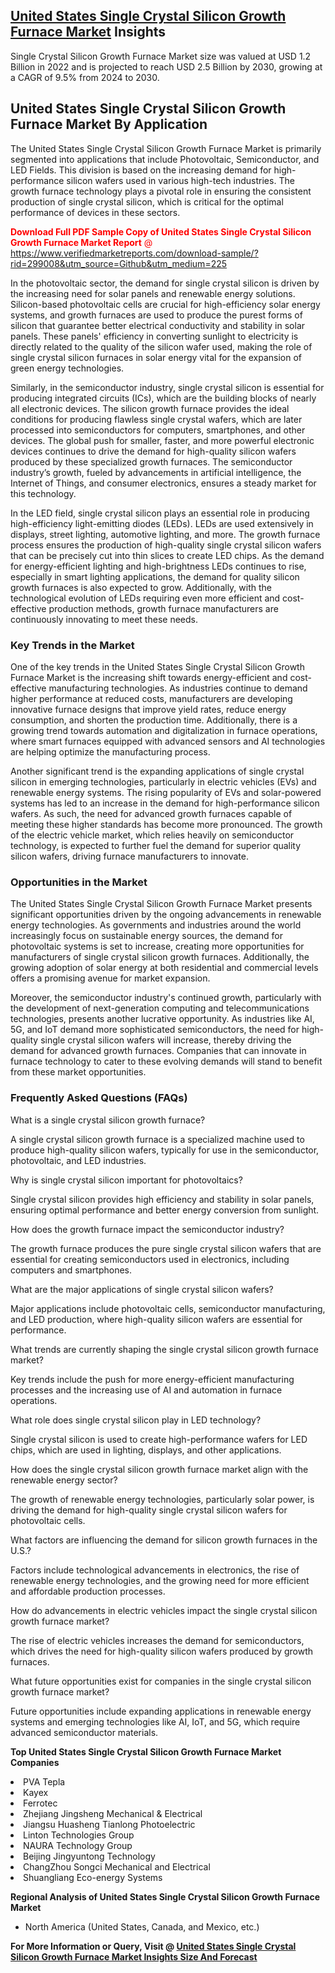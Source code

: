 <h2><a href="https://www.verifiedmarketreports.com/download-sample/?rid=299008&amp;utm_source=Github&amp;utm_medium=225" target="_blank">United States Single Crystal Silicon Growth Furnace Market</a> Insights</h2><p>Single Crystal Silicon Growth Furnace Market size was valued at USD 1.2 Billion in 2022 and is projected to reach USD 2.5 Billion by 2030, growing at a CAGR of 9.5% from 2024 to 2030.</p><p> <h2>United States Single Crystal Silicon Growth Furnace Market By Application</h2> The United States Single Crystal Silicon Growth Furnace Market is primarily segmented into applications that include Photovoltaic, Semiconductor, and LED Fields. This division is based on the increasing demand for high-performance silicon wafers used in various high-tech industries. The growth furnace technology plays a pivotal role in ensuring the consistent production of single crystal silicon, which is critical for the optimal performance of devices in these sectors. <p><span class=""><span style="color: #ff0000;"><strong>Download Full PDF Sample Copy of United States Single Crystal Silicon Growth Furnace Market Report</strong> @ </span><a href="https://www.verifiedmarketreports.com/download-sample/?rid=299008&amp;utm_source=Github&amp;utm_medium=225" target="_blank">https://www.verifiedmarketreports.com/download-sample/?rid=299008&amp;utm_source=Github&amp;utm_medium=225</a></span></p> <p>In the photovoltaic sector, the demand for single crystal silicon is driven by the increasing need for solar panels and renewable energy solutions. Silicon-based photovoltaic cells are crucial for high-efficiency solar energy systems, and growth furnaces are used to produce the purest forms of silicon that guarantee better electrical conductivity and stability in solar panels. These panels' efficiency in converting sunlight to electricity is directly related to the quality of the silicon wafer used, making the role of single crystal silicon furnaces in solar energy vital for the expansion of green energy technologies.</p> <p>Similarly, in the semiconductor industry, single crystal silicon is essential for producing integrated circuits (ICs), which are the building blocks of nearly all electronic devices. The silicon growth furnace provides the ideal conditions for producing flawless single crystal wafers, which are later processed into semiconductors for computers, smartphones, and other devices. The global push for smaller, faster, and more powerful electronic devices continues to drive the demand for high-quality silicon wafers produced by these specialized growth furnaces. The semiconductor industry’s growth, fueled by advancements in artificial intelligence, the Internet of Things, and consumer electronics, ensures a steady market for this technology.</p> <p>In the LED field, single crystal silicon plays an essential role in producing high-efficiency light-emitting diodes (LEDs). LEDs are used extensively in displays, street lighting, automotive lighting, and more. The growth furnace process ensures the production of high-quality single crystal silicon wafers that can be precisely cut into thin slices to create LED chips. As the demand for energy-efficient lighting and high-brightness LEDs continues to rise, especially in smart lighting applications, the demand for quality silicon growth furnaces is also expected to grow. Additionally, with the technological evolution of LEDs requiring even more efficient and cost-effective production methods, growth furnace manufacturers are continuously innovating to meet these needs.</p> <h3>Key Trends in the Market</h3> <p>One of the key trends in the United States Single Crystal Silicon Growth Furnace Market is the increasing shift towards energy-efficient and cost-effective manufacturing technologies. As industries continue to demand higher performance at reduced costs, manufacturers are developing innovative furnace designs that improve yield rates, reduce energy consumption, and shorten the production time. Additionally, there is a growing trend towards automation and digitalization in furnace operations, where smart furnaces equipped with advanced sensors and AI technologies are helping optimize the manufacturing process.</p> <p>Another significant trend is the expanding applications of single crystal silicon in emerging technologies, particularly in electric vehicles (EVs) and renewable energy systems. The rising popularity of EVs and solar-powered systems has led to an increase in the demand for high-performance silicon wafers. As such, the need for advanced growth furnaces capable of meeting these higher standards has become more pronounced. The growth of the electric vehicle market, which relies heavily on semiconductor technology, is expected to further fuel the demand for superior quality silicon wafers, driving furnace manufacturers to innovate.</p> <h3>Opportunities in the Market</h3> <p>The United States Single Crystal Silicon Growth Furnace Market presents significant opportunities driven by the ongoing advancements in renewable energy technologies. As governments and industries around the world increasingly focus on sustainable energy sources, the demand for photovoltaic systems is set to increase, creating more opportunities for manufacturers of single crystal silicon growth furnaces. Additionally, the growing adoption of solar energy at both residential and commercial levels offers a promising avenue for market expansion.</p> <p>Moreover, the semiconductor industry's continued growth, particularly with the development of next-generation computing and telecommunications technologies, presents another lucrative opportunity. As industries like AI, 5G, and IoT demand more sophisticated semiconductors, the need for high-quality single crystal silicon wafers will increase, thereby driving the demand for advanced growth furnaces. Companies that can innovate in furnace technology to cater to these evolving demands will stand to benefit from these market opportunities.</p> <h3>Frequently Asked Questions (FAQs)</h3> <p>What is a single crystal silicon growth furnace?</p> <p>A single crystal silicon growth furnace is a specialized machine used to produce high-quality silicon wafers, typically for use in the semiconductor, photovoltaic, and LED industries.</p> <p>Why is single crystal silicon important for photovoltaics?</p> <p>Single crystal silicon provides high efficiency and stability in solar panels, ensuring optimal performance and better energy conversion from sunlight.</p> <p>How does the growth furnace impact the semiconductor industry?</p> <p>The growth furnace produces the pure single crystal silicon wafers that are essential for creating semiconductors used in electronics, including computers and smartphones.</p> <p>What are the major applications of single crystal silicon wafers?</p> <p>Major applications include photovoltaic cells, semiconductor manufacturing, and LED production, where high-quality silicon wafers are essential for performance.</p> <p>What trends are currently shaping the single crystal silicon growth furnace market?</p> <p>Key trends include the push for more energy-efficient manufacturing processes and the increasing use of AI and automation in furnace operations.</p> <p>What role does single crystal silicon play in LED technology?</p> <p>Single crystal silicon is used to create high-performance wafers for LED chips, which are used in lighting, displays, and other applications.</p> <p>How does the single crystal silicon growth furnace market align with the renewable energy sector?</p> <p>The growth of renewable energy technologies, particularly solar power, is driving the demand for high-quality single crystal silicon wafers for photovoltaic cells.</p> <p>What factors are influencing the demand for silicon growth furnaces in the U.S.?</p> <p>Factors include technological advancements in electronics, the rise of renewable energy technologies, and the growing need for more efficient and affordable production processes.</p> <p>How do advancements in electric vehicles impact the single crystal silicon growth furnace market?</p> <p>The rise of electric vehicles increases the demand for semiconductors, which drives the need for high-quality silicon wafers produced by growth furnaces.</p> <p>What future opportunities exist for companies in the single crystal silicon growth furnace market?</p> <p>Future opportunities include expanding applications in renewable energy systems and emerging technologies like AI, IoT, and 5G, which require advanced semiconductor materials.</p> </p><p><strong>Top United States Single Crystal Silicon Growth Furnace Market Companies</strong></p><div data-test-id=""><p><li>PVA Tepla</li><li> Kayex</li><li> Ferrotec</li><li> Zhejiang Jingsheng Mechanical & Electrical</li><li> Jiangsu Huasheng Tianlong Photoelectric</li><li> Linton Technologies Group</li><li> NAURA Technology Group</li><li> Beijing Jingyuntong Technology</li><li> ChangZhou Songci Mechanical and Electrical</li><li> Shuangliang Eco-energy Systems</li></p><div><strong>Regional Analysis of&nbsp;United States Single Crystal Silicon Growth Furnace Market</strong></div><ul><li dir="ltr"><p dir="ltr">North America&nbsp;(United States, Canada, and Mexico, etc.)</p></li></ul><p><strong>For More Information or Query, Visit @&nbsp;</strong><strong><a href="https://www.verifiedmarketreports.com/product/single-crystal-silicon-growth-furnace-market/?utm_source=Github&amp;utm_medium=225" target="_blank">United States Single Crystal Silicon Growth Furnace Market Insights Size And Forecast</a></strong></p></div>
